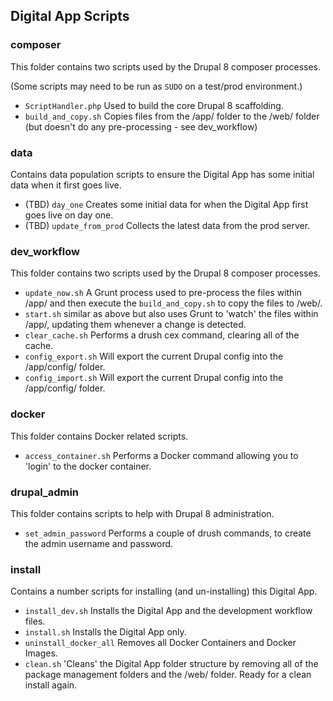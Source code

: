 ## Digital App Scripts

### composer
This folder contains two scripts used by the Drupal 8 composer processes.

(Some scripts may need to be run as `SUDO` on a test/prod environment.)

* `ScriptHandler.php` Used to build the core Drupal 8 scaffolding.
* `build_and_copy.sh` Copies files from the /app/ folder to the /web/ folder (but doesn't do any pre-processing - see dev_workflow)

### data
Contains data population scripts to ensure the Digital App has some initial data when it first goes live.

*  (TBD) `day_one` Creates some initial data for when the Digital App first goes live on day one.
*  (TBD) `update_from_prod` Collects the latest data from the prod server.

### dev_workflow
This folder contains two scripts used by the Drupal 8 composer processes.

* `update_now.sh` A Grunt process used to pre-process the files within /app/ and then execute the `build_and_copy.sh` to copy the files to /web/.
* `start.sh` similar as above but also uses Grunt to 'watch' the files within /app/, updating them whenever a change is detected.
* `clear_cache.sh` Performs a drush cex command, clearing all of the cache.
* `config_export.sh` Will export the current Drupal config into the /app/config/ folder. 
* `config_import.sh` Will export the current Drupal config into the /app/config/ folder. 


### docker
This folder contains Docker related scripts.

* `access_container.sh` Performs a Docker command allowing you to 'login' to the docker container.

### drupal_admin
This folder contains scripts to help with Drupal 8 administration.

* `set_admin_password` Performs a couple of drush commands, to create the  admin username and password.


### install
Contains a number scripts for installing (and un-installing) this Digital App.

*  `install_dev.sh` Installs the Digital App and the development workflow files.
*  `install.sh` Installs the Digital App only.
*  `uninstall_docker_all` Removes all Docker Containers and Docker Images.
*  `clean.sh` 'Cleans' the Digital App folder structure by removing all of the package management folders and the /web/ folder. Ready for a clean install again.
